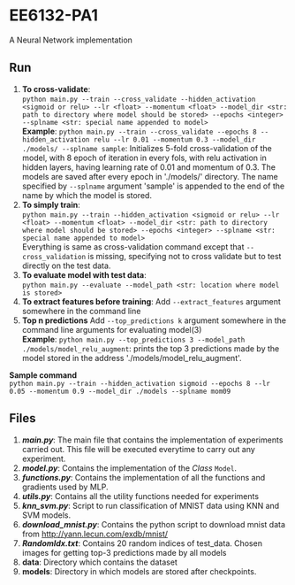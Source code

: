 # EE6132-PA1
A Neural Network implementation

## Run
1. **To cross-validate**:  
   `python main.py --train --cross_validate --hidden_activation <sigmoid or relu> --lr <float> --momentum <float> --model_dir <str: path to directory where model should be stored> --epochs <integer> --splname <str: special name appended to model>`     
   **Example**: `python main.py --train --cross_validate --epochs 8 --hidden_activation relu --lr 0.01 --momentum 0.3 --model_dir ./models/ --splname sample`: Initializes 5-fold cross-validation of the model, with 8 epoch of iteration in every fols, with relu activation in hidden layers, having learning rate of 0.01 and momentum of 0.3. The models are saved after every epoch in './models/' directory. The name specified by `--splname` argument 'sample' is appended to the end of the name by which the model is stored.
2. **To simply train**:  
   `python main.py --train --hidden_activation <sigmoid or relu> --lr <float> --momentum <float> --model_dir <str: path to directory where model should be stored> --epochs <integer> --splname <str: special name appended to model>`   
   Everything is same as cross-validation command except that `--cross_validation` is missing, specifying not to cross validate but to test directly on the test data.
3. **To evaluate model with test data**:  
    `python main.py --evaluate --model_path <str: location where model is stored>`
4. **To extract features before training**:
      Add `--extract_features` argument somewhere in the command line
5. **Top n predictions**
      Add `--top_predictions k` argument somewhere in the command line arguments for evaluating model(3)  
      **Example**: `python main.py --top_predictions 3 --model_path ./models/model_relu_augment`: prints the top 3 predictions made by the model stored in the address './models/model_relu_augment'.

**Sample command**   
`python main.py --train --hidden_activation sigmoid --epochs 8 --lr 0.05 --momentum 0.9 --model_dir ./models --splname mom09`

## Files
1. **_main.py_**: The main file that contains the implementation of experiments carried out. This file will be executed everytime to carry out any experiment.
2. **_model.py_**: Contains the implementation of the _Class_ `Model`.
3. **_functions.py_**: Contains the implementation of all the functions and gradients used by MLP.
4. **_utils.py_**: Contains all the utility functions needed for experiments
5. **_knn\_svm.py_**: Script to run classification of MNIST data using KNN and SVM models.
6. **_download\_mnist.py_**: Contains the python script to download mnist data from http://yann.lecun.com/exdb/mnist/
7. **_RandomIdx.txt_**: Contains 20 random indices of test_data. Chosen images for getting top-3 predictions made by all models
8. **data**: Directory which contains the dataset
9. **models**: Directory in which models are stored after checkpoints.
